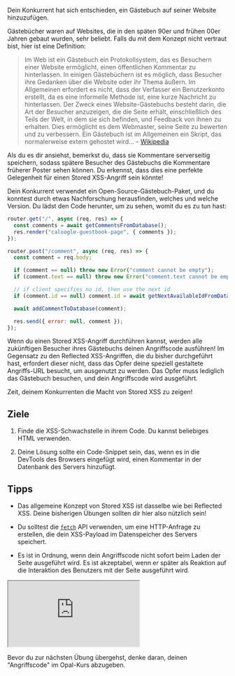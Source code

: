 Dein Konkurrent hat sich entschieden, ein Gästebuch auf seiner Website hinzuzufügen.

Gästebücher waren auf Websites, die in den späten 90er und frühen 00er Jahren gebaut wurden, sehr beliebt. Falls du mit dem Konzept nicht vertraut bist, hier ist eine Definition:

> Im Web ist ein Gästebuch ein Protokollsystem, das es Besuchern einer Website ermöglicht, einen öffentlichen Kommentar zu hinterlassen. In einigen Gästebüchern ist es möglich, dass Besucher ihre Gedanken über die Website oder ihr Thema äußern. Im Allgemeinen erfordert es nicht, dass der Verfasser ein Benutzerkonto erstellt, da es eine informelle Methode ist, eine kurze Nachricht zu hinterlassen. Der Zweck eines Website-Gästebuchs besteht darin, die Art der Besucher anzuzeigen, die die Seite erhält, einschließlich des Teils der Welt, in dem sie sich befinden, und Feedback von ihnen zu erhalten. Dies ermöglicht es dem Webmaster, seine Seite zu bewerten und zu verbessern. Ein Gästebuch ist im Allgemeinen ein Skript, das normalerweise extern gehostet wird... – [Wikipedia](https://de.wikipedia.org/wiki/Gästebuch)

Als du es dir ansiehst, bemerkst du, dass sie Kommentare serverseitig speichern, sodass spätere Besucher des Gästebuchs die Kommentare früherer Poster sehen können. Du erkennst, dass dies eine perfekte Gelegenheit für einen Stored XSS-Angriff sein könnte!

Dein Konkurrent verwendet ein Open-Source-Gästebuch-Paket, und du konntest durch etwas Nachforschung herausfinden, welches und welche Version. Du lädst den Code herunter, um zu sehen, womit du es zu tun hast:

```js
router.get("/", async (req, res) => {
  const comments = await getCommentsFromDatabase();
  res.render("caloogle-guestbook-page", { comments });
});

router.post("/comment", async (req, res) => {
  const comment = req.body;

  if (comment == null) throw new Error("comment cannot be empty");
  if (comment.text == null) throw new Error("comment.text cannot be empty");

  // if client specifies no id, then use the next id
  if (comment.id == null) comment.id = await getNextAvailableIdFromDatabase();

  await addCommentToDatabase(comment);

  res.send({ error: null, comment });
});
```

Wenn du einen Stored XSS-Angriff durchführen kannst, werden alle zukünftigen Besucher ihres Gästebuchs deinen Angriffscode ausführen! Im Gegensatz zu den Reflected XSS-Angriffen, die du bisher durchgeführt hast, erfordert dieser nicht, dass das Opfer deine speziell gestaltete Angriffs-URL besucht, um ausgenutzt zu werden. Das Opfer muss lediglich das Gästebuch besuchen, und dein Angriffscode wird ausgeführt.

Zeit, deinem Konkurrenten die Macht von Stored XSS zu zeigen!

## Ziele

1. Finde die XSS-Schwachstelle in ihrem Code. Du kannst beliebiges HTML verwenden.

1. Deine Lösung sollte ein Code-Snippet sein, das, wenn es in die DevTools des Browsers eingefügt wird, einen Kommentar in der Datenbank des Servers hinzufügt.

## Tipps

- Das allgemeine Konzept von Stored XSS ist dasselbe wie bei Reflected XSS. Deine bisherigen Übungen sollten dir hier also nützlich sein!

- Du solltest die [`fetch`](https://developer.mozilla.org/en-US/docs/Web/API/Fetch_API) API verwenden, um eine HTTP-Anfrage zu erstellen, die dein XSS-Payload im Datenspeicher des Servers speichert.

- Es ist in Ordnung, wenn dein Angriffscode nicht sofort beim Laden der Seite ausgeführt wird. Es ist akzeptabel, wenn er später als Reaktion auf die Interaktion des Benutzers mit der Seite ausgeführt wird.

<iframe src='http://hackme.ifflaender-family.de:4170'></iframe>

Bevor du zur nächsten Übung übergehst, denke daran, deinen "Angriffscode" im Opal-Kurs abzugeben.

